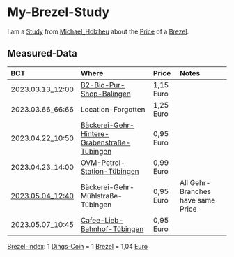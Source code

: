 # My-Brezel-Study

I am a [Study](640001.md) from [Michael_Holzheu](0.md) about the [Price](130000012.md) of a [Brezel](203410001.md).

## Measured-Data

| BCT                             | Where                                    | Price                      | Notes                      |
|:--------------------------------|:-----------------------------------------|:---------------------------|:---------------------------|
| 2023.03.13_12:00                | [B2-Bio-Pur-Shop-Balingen](302000002.md) | 1,15 Euro                  |                            |
| 2023.03.66_66:66                | Location-Forgotten                       | 1,25 Euro                  |                            |
| 2023.04.22_10:50                | [Bäckerei-Gehr-Hintere-Grabenstraße-Tübingen](2010010.md) | 0,95 Euro |                            |
| 2023.04.23_14:00                | [OVM-Petrol-Station-Tübingen](2010009.md) | 0,99 Euro                 |                            |
| [2023.05.04_12:40](21.md#4101)  | Bäckerei-Gehr-Mühlstraße-Tübingen | 0,95 Euro            | All Gehr-Branches have same Price |
| 2023.05.07_10:45                | [Cafee-Lieb-Bahnhof-Tübingen](2010015.md) | 0,95 Euro                 |                            |

[Brezel-Index](302000003.md): 1 [Dings-Coin](300000040.md) = 1 [Brezel](203410001.md) = 1,04 [Euro](130000004.md)
